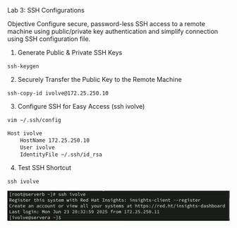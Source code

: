 Lab 3: SSH Configurations 

Objective
Configure secure, password-less SSH access to a remote machine using public/private key authentication and simplify connection using SSH configuration file.

1. Generate Public & Private SSH Keys

```
ssh-keygen
```

2. Securely Transfer the Public Key to the Remote Machine

```
ssh-copy-id ivolve@172.25.250.10
```

3. Configure SSH for Easy Access (ssh ivolve)

```
vim ~/.ssh/config
```
```
Host ivolve
    HostName 172.25.250.10
    User ivolve
    IdentityFile ~/.ssh/id_rsa
```

4. Test SSH Shortcut

```
ssh ivolve
```
![Alt Text](./images/ssh5.jpg)